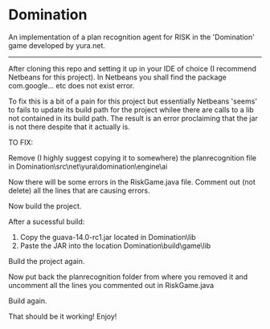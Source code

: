 Domination
==========

An implementation of a plan recognition agent for RISK in the 'Domination' game developed by yura.net.

-------------------------------------------------------------------------------------------------------

After cloning this repo and setting it up in your IDE of choice (I recommend Netbeans for this project). In Netbeans you shall find the package com.google... etc does not exist error.

To fix this is a bit of a pain for this project but essentially Netbeans 'seems' to fails to update its build path for the project whilee there are calls to a lib not contained in its build path. The result is an error proclaiming that the jar is not there despite that it actually is.

TO FIX:

Remove (I highly suggest copying it to somewhere) the planrecognition file in Domination\src\net\yura\domination\engine\ai

Now there will be some errors in the RiskGame.java file. Comment out (not delete) all the lines that are causing errors.

Now build the project.

After a sucessful build:

1) Copy the guava-14.0-rc1.jar located in Domination\lib 
2) Paste the JAR into the location Domination\build\game\lib

Bulld the project again.

Now put back the planrecognition folder from where you removed it and uncomment all the lines you commented out in RiskGame.java

Build again.

That should be it working! Enjoy!

